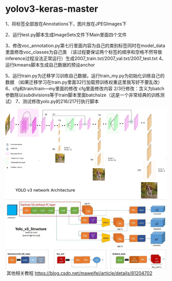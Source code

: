 # yolov3-keras-master

1、将标签全部放在Annotations下，图片放在JPEGImages下

2、运行test.py脚本生成ImageSets文件下Main里面四个文件

3、修改voc_annotation.py第七行里面内容为自己的类别标签同时在model_data里面修改voc_classes为自己类
（该过程要保证两个标签的顺序和空格不然导致inference过程没法正常运行）生成2007_train.txt/2007_val.txt/2007_test.txt
4、运行kmeans脚本生成自己数据的预设anchor

5、运行train.py为迁移学习训练自己数据，运行train_my.py为初始化训练自己的数据
	（如果迁移学习在train.py里面32行加载预训练权重这里我写好不要乱改）
6、cfg和train/train—my里面的修改
         cfg里面修改内容
         2/3行修改：含义为batch参数除以subdivisions等于train脚本里面batchsize（这是一个非常经典的训练测试）
7、测试修改yolo.py的216/217行执行脚本

![](https://github.com/Eric3911/yolov3-keras-master/blob/master/YOLOV3-2.png)
![](https://github.com/Eric3911/yolov3-keras-master/blob/master/yolo-v3-structure.jpg)
![]()
其他相关教程
https://blog.csdn.net/maweifei/article/details/81204702
